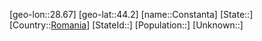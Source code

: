 ﻿---
location: [44.2,28.67]
type: City
tags:
- geo/City


SpocWebEntityId: 29652
isDeleted: false
confidential: public

---
[geo-lon::28.67]
[geo-lat::44.2]
[name::Constanta]
[State::]
[Country::[Romania](geo/Continent/Europe/Romania.md)]
[StateId::]
[Population::]
[Unknown::]

